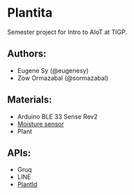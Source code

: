 # Plantita
Semester project for Intro to AIoT at TIGP.

## Authors:
- Eugene Sy (@eugenesy)
- Zow Ormazabal (@sormazabal)


## Materials:
- Arduino BLE 33 Sense Rev2
- [Moisture sensor](https://www.taiwaniot.com.tw/product/%e5%9c%9f%e5%a3%a4%e6%bf%95%e5%ba%a6%e5%82%b3%e6%84%9f%e5%99%a8%e6%a8%a1%e7%b5%84-%e5%9c%9f%e5%a3%a4%e6%bf%95%e5%ba%a6%e8%a8%88%e6%aa%a2%e6%b8%ac%e6%a8%a1%e7%b5%84-%e9%a1%9e%e6%af%94%e4%bf%a1%e8%99%9f/)
- Plant

## APIs:
- Gruq
- LINE
- [PlantId](https://www.plant.id/)
